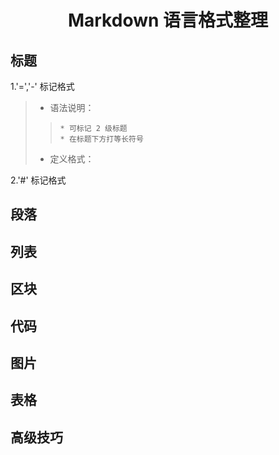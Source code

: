 <h1 align = "center"> Markdown 语言格式整理 </h1>

## 标题

1.'=','-' 标记格式

> * 语法说明：
>
> >     * 可标记 2 级标题
> >     * 在标题下方打等长符号
>
> * 定义格式：

2.'#' 标记格式

## 段落

## 列表

## 区块

## 代码

## 图片

## 表格

## 高级技巧
